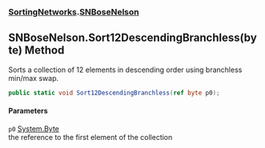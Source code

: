 ### [SortingNetworks](SortingNetworks.md 'SortingNetworks').[SNBoseNelson](SortingNetworks_SNBoseNelson.md 'SortingNetworks.SNBoseNelson')
## SNBoseNelson.Sort12DescendingBranchless(byte) Method
Sorts a collection of 12 elements in descending order using branchless min/max swap.  
```csharp
public static void Sort12DescendingBranchless(ref byte p0);
```
#### Parameters
<a name='SortingNetworks_SNBoseNelson_Sort12DescendingBranchless(byte)_p0'></a>
`p0` [System.Byte](https://docs.microsoft.com/en-us/dotnet/api/System.Byte 'System.Byte')  
the reference to the first element of the collection
  
